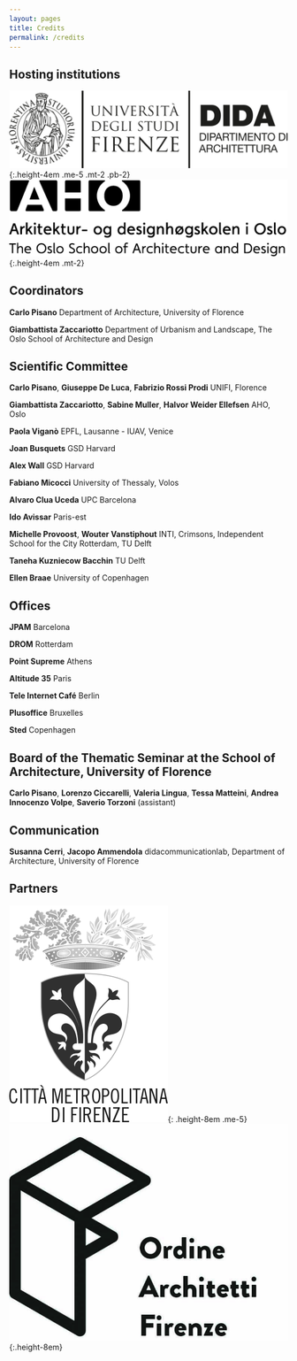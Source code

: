 ```yaml
---
layout: pages
title: Credits
permalink: /credits
---
```


<style>
.markdown h2 {
    font-size: 2rem;
    margin-top: 2rem;
   }
.markdown p {
    line-height: 1.2;
    margin-bottom: .7rem;
  }
.markdown strong {
  white-space: nowrap;
  line-height: 1.4;
}

.height-4em {
  height: 4em;
}

.height-8em {
  height: 8em;
}  

</style>

## Hosting institutions
![Logo DIDA](/res/banner_DIDA_nero.svg){:.height-4em .me-5 .mt-2 .pb-2} ![Logo AHO](/res/aho-logo.png){:.height-4em .mt-2}


## Coordinators
**Carlo Pisano**
Department of Architecture, University of Florence

**Giambattista Zaccariotto**
Department of Urbanism and Landscape, The Oslo School of Architecture and Design


## Scientific Committee
**Carlo Pisano**, **Giuseppe De Luca**, **Fabrizio Rossi Prodi**
UNIFI, Florence

**Giambattista Zaccariotto**, **Sabine Muller**, **Halvor Weider Ellefsen**
AHO, Oslo

**Paola Viganò**
EPFL, Lausanne - IUAV, Venice

**Joan Busquets**
GSD Harvard

**Alex Wall**
GSD Harvard 

**Fabiano Micocci**
University of Thessaly, Volos

**Alvaro Clua Uceda**
UPC Barcelona

**Ido Avissar**
Paris-est

**Michelle Provoost**, **Wouter Vanstiphout**
INTI, Crimsons, Independent School for the City Rotterdam, TU Delft

**Taneha Kuzniecow Bacchin**
TU Delft

**Ellen Braae**
University of Copenhagen


## Offices
**JPAM**
Barcelona

**DROM**
Rotterdam

**Point Supreme**
Athens

**Altitude 35**
Paris

**Tele Internet Café**
Berlin

**Plusoffice**
Bruxelles

**Sted**
Copenhagen



## Board of the Thematic Seminar at the School of Architecture, University of Florence
**Carlo Pisano**, **Lorenzo Ciccarelli**, **Valeria Lingua**, **Tessa Matteini**, **Andrea Innocenzo Volpe**, **Saverio Torzoni** (assistant)


## Communication
**Susanna Cerri**, **Jacopo Ammendola**
didacommunicationlab, Department of Architecture, University of Florence


## Partners
![Logo DIDA](/res/logo-citta-metro.png){: .height-8em .me-5} ![Logo AHO](/res/logo-oaf.jpg){:.height-8em}
